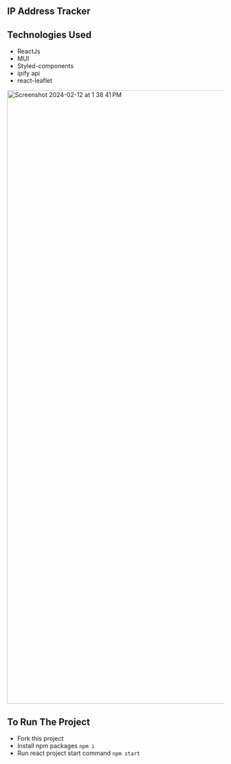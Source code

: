## IP Address Tracker

## Technologies Used
* ReactJs
* MUI
* Styled-components
* ipify api
* react-leaflet

<img width="1425" alt="Screenshot 2024-02-12 at 1 38 41 PM" src="https://github.com/visshal14/ip-address-tracker/assets/55635350/53c500cb-333a-4846-9184-4e575f3c42c6">



## To Run The Project
* Fork this project
* Install npm packages
  ```npm i```
* Run react project start command
 ```npm start```



